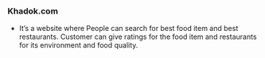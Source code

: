 ### Khadok.com
- It’s a website where People can search for best food item and best restaurants. Customer can give ratings for the food item and restaurants for its environment and food quality.
